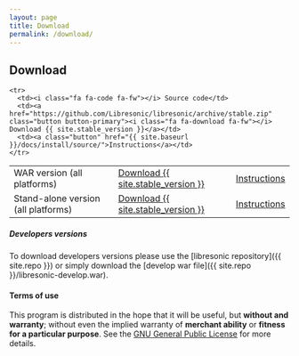```yaml
---
layout: page
title: Download
permalink: /download/
---
```

## Download

<table class="full-width">
  <tbody>
    <tr>
      <td><i class="fa fa-coffee fa-fw"></i> WAR version (all platforms)</td>
      <td><a href="{{ site.repo }}/libresonic-v{{ site.stable_version }}.war" class="button button-primary"><i class="fa fa-download fa-fw"></i> Download {{ site.stable_version }}</a></td>
      <td><a class="button" href="{{ site.baseurl }}/docs/install/war/">Instructions</a></td>
    </tr>
    <tr>
      <td><i class="fa fa-archive fa-fw"></i> Stand-alone version (all platforms)</td>
      <td><a href="{{ site.repo }}/libresonic-v{{ site.stable_version }}.war" class="button button-primary"><i class="fa fa-download fa-fw"></i> Download {{ site.stable_version }}</a></td>
      <td><a class="button" href="{{ site.baseurl }}/docs/install/war-standalone/">Instructions</a></td>
    </tr>

<!-- untargeted builds are commented out (for now)

    <tr>
      <td><i class="fa fa-linux fa-fw"></i> Debian / Ubuntu</td>
      <td><a href="{{ site.repo }}/libresonic-v{{ site.stable_version }}.deb" class="button button-primary"><i class="fa fa-download fa-fw"></i> Download {{ site.stable_version }}</a></td>
      <td><a class="button" href="{{ site.baseurl }}/docs/install/deb/">Instructions</a></td>
    </tr>
    <tr>
      <td><i class="fa fa-linux fa-fw"></i> Red Hat / Fedora</td>
      <td><a href="{{ site.repo }}/libresonic-v{{ site.stable_version }}.rpm" class="button button-primary"><i class="fa fa-download fa-fw"></i> Download {{ site.stable_version }}</a></td>
      <td><a class="button" href="{{ site.baseurl }}/docs/install/rpm/">Instructions</a></td>
    </tr>
    <tr>
      <td><i class="fa fa-windows fa-fw"></i> Windows</td>
      <td><a href="{{ site.repo }}/libresonic-v{{ site.stable_version }}.exe" class="button button-primary"><i class="fa fa-download fa-fw"></i> Download {{ site.stable_version }}</a></td>
      <td><a class="button" href="{{ site.baseurl }}/docs/install/exe/">Instructions</a></td>
    </tr>
    <tr>
      <td><i class="fa fa-apple fa-fw"></i> MacOS</td>
      <td><a href="{{ site.repo }}/libresonic-v{{ site.stable_version }}.pkg" class="button button-primary"><i class="fa fa-download fa-fw"></i> Download {{ site.stable_version }}</a></td>
      <td><a class="button" href="{{ site.baseurl }}/docs/install/pkg/">Instructions</a></td>
    </tr>

-->

    <tr>
      <td><i class="fa fa-code fa-fw"></i> Source code</td>
      <td><a href="https://github.com/Libresonic/libresonic/archive/stable.zip" class="button button-primary"><i class="fa fa-download fa-fw"></i> Download {{ site.stable_version }}</a></td>
      <td><a class="button" href="{{ site.baseurl }}/docs/install/source/">Instructions</a></td>
    </tr>
  </tbody>
</table>

##### Developers versions

To download developers versions please use the [libresonic repository]({{ site.repo }}) or simply download the [develop war file]({{ site.repo }}/libresonic-develop.war).

#### Terms of use

This program is distributed in the hope that it will be useful, but **without and warranty**; without even the implied warranty of **merchant ability** or **fitness for a particular purpose**. See the [GNU General Public License](http://www.gnu.org/copyleft/gpl.html) for more details.
